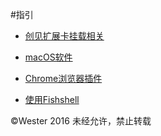 #指引

- [创见扩展卡挂载相关](https://github.com/We5ter/How-To-Use-macOS/blob/master/创见扩展卡相关.md)
   
- [macOS软件](https://github.com/We5ter/How-To-Use-macOS/blob/master/mac软件.md)
   
- [Chrome浏览器插件](https://github.com/We5ter/How-To-Use-macOS/blob/master/chrome插件.md)

- [使用Fishshell](https://github.com/We5ter/How-To-Use-macOS/blob/master/使用fishshell.md)



&copy;Wester 2016  未经允许，禁止转载
